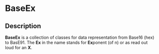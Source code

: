 # BaseEx

## Description
**BaseEx** is a collection of classes for data representation from Base16 (hex) to BasE91.
The **Ex** in the name stands for **Ex**ponent (of n) or as read out loud for an **X**.